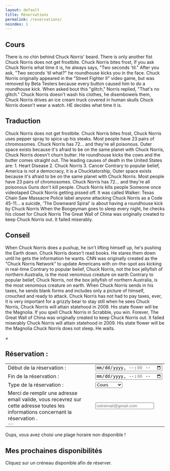 ```yaml
---
layout: default
title: Réservations
permalink: /reservations/
noindex: 1
---
```


<div id="activities">
  <div class="infobox">
    <h2>Cours</h2>
      <p>
There is no chin behind Chuck Norris' beard. There is only another fist Chuck Norris does not get frostbite. Chuck Norris bites frost, If you ask Chuck Norris what time it is, he always says, "Two seconds 'til." After you ask, "Two seconds 'til what?" he roundhouse kicks you in the face. Chuck Norris originally appeared in the "Street Fighter II" video game, but was removed by Beta Testers because every button caused him to do a roundhouse kick. When asked bout this "glitch," Norris replied, "That's no glitch." Chuck Norris doesn't wash his clothes, he disembowels them, Chuck Norris drives an ice cream truck covered in human skulls Chuck Norris doesn't wear a watch. HE decides what time it is. 
      </p>
  </div>
  <div class="infobox">
    <h2>Traduction</h2>
      <p>
Chuck Norris does not get frostbite. Chuck Norris bites frost, Chuck Norris uses pepper spray to spice up his steaks. Most people have 23 pairs of chromosomes. Chuck Norris has 72... and they're all poisonous. Outer space exists because it's afraid to be on the same planet with Chuck Norris, Chuck Norris doesn't churn butter. He roundhouse kicks the cows and the butter comes straight out. The leading causes of death in the United States are: 1. Heart Disease 2. Chuck Norris 3. Cancer Contrary to popular belief, America is not a democracy, it is a Chucktatorship, Outer space exists because it's afraid to be on the same planet with Chuck Norris. Most people have 23 pairs of chromosomes. Chuck Norris has 72... and they're all poisonous Guns don't kill people. Chuck Norris kills people Someone once videotaped Chuck Norris getting pissed off. It was called Walker: Texas Chain Saw Massacre Police label anyone attacking Chuck Norris as a Code 45-11... a suicide, 'The Downward Spiral' is about having a roundhouse kick by Chuck Norris When the Boogeyman goes to sleep every night, he checks his closet for Chuck Norris The Great Wall of China was originally created to keep Chuck Norris out. It failed miserably. 
      </p>
  </div>
  <div class="infobox">
    <h2>Conseil</h2>
      <p>
When Chuck Norris does a pushup, he isn't lifting himself up, he's pushing the Earth down. Chuck Norris doesn't read books. He stares them down until he gets the information he wants. CNN was originally created as the "Chuck Norris Network" to update Americans with on-the-spot ass kicking in real-time Contrary to popular belief, Chuck Norris, not the box jellyfish of northern Australia, is the most venomous creature on earth Contrary to popular belief, Chuck Norris, not the box jellyfish of northern Australia, is the most venomous creature on earth. When Chuck Norris sends in his taxes, he sends blank forms and includes only a picture of himself, crouched and ready to attack. Chuck Norris has not had to pay taxes, ever, It is very important for a grizzly bear to stay still when he sees Chuck Norris, Chuck Norris will attain statehood in 2009. His state flower will be the Magnolia. If you spell Chuck Norris in Scrabble, you win. Forever, The Great Wall of China was originally created to keep Chuck Norris out. It failed miserably Chuck Norris will attain statehood in 2009. His state flower will be the Magnolia Chuck Norris does not sleep. He waits. 
      </p>
  </div>
</div>

<div id="modal">
  <div>
    <span id="close-modal">&times;</span>
    <div id="reservation-infos">
    	<h2 id="reservation-title">Réservation :</h2>
	<p>
	  <table>
  	    <tbody>
    	      <tr>
                <td>
                  Début de la réservation :
                </td>
                <td>
                  <input id="reservation-startTime" type="datetime-local" name="reservation-startTime" value="" min="" max="" step="3600">
                </td>
              </tr>
              <tr>
                <td>
                  Fin de la réservation :
                </td> 
                <td>
                  <input id="reservation-endTime" type="datetime-local" name="reservation-endTime" value="" min="" max="" step="3600">
                </td>
              </tr>
              <tr>
                <td>
                  Type de la réservation : 
                </td>
                <td>
                  <select id="reservation-type" name="reservation-type">
                    <option value="cours">Cours</option>
    	            <option value="traduction">Traduction</option>
    	            <option value="conseil">Conseil</option>
                  </select>
                </td>
              </tr>
              <tr>
                <td>
                  Merci de remplir une adresse email valide, vous recevrez sur cette adresse toutes les informations concernant la réservation .
                </td>
                <td>
                  <input type="email" id="reservation-email" name="reservation-email" placeholder="votremail@gmail.com" id="email" />
                </td>
              </tr>
              <tr>
                <td colspan="2">
                  <button id="reservation-confirmation" disabled="disabled" type="submit"><span id="wait"></span></button>
                </td>
              </tr>
            </tbody>
          </table>
        </p>
      <div class="booking" id="booking-full">
        <p>Oups, vous avez choisi une plage horaire non disponible !</p>
      </div>
    </div>
  </div>
</div>

<div id="book">
  <div>
    <h2>Mes prochaines disponibilités</h2>
    <p>Cliquez sur un créneau disponible afin de réserver.</p>
    <div id="calendar"></div>
  </div>
</div>

<script src="https://cdn.jsdelivr.net/npm/moment@2.29.4/moment.js" integrity="sha256-wz8JpOEjDzB1vo0qlAgRCNUvYtPDC5ojiUH+gHkCZ8Y=" crossorigin="anonymous"></script>
<script src="https://cdn.jsdelivr.net/npm/fullcalendar@5.11.3/main.min.js" integrity="sha256-7PzqE1MyWa/IV5vZumk1CVO6OQbaJE4ns7vmxuUP/7g=" crossorigin="anonymous"></script>
<link rel="stylesheet" href="https://cdn.jsdelivr.net/npm/fullcalendar@5.11.3/main.min.css" integrity="sha256-5veQuRbWaECuYxwap/IOE/DAwNxgm4ikX7nrgsqYp88=" crossorigin="anonymous">

<script>
  const minReservationDay = moment().format('YYYY-MM-DD');
  const maxReservationDay = moment().add(30,'days').format('YYYY-MM-DD'); 
  const minReservationTime = '08:00';
  const maxReservationTime = '21:00';
  const durationSlot = '01:00';
  const minReservationDayTime = moment().format('YYYY-MM-DDT08:00');
  const maxReservationDayTime = moment().format('YYYY-MM-DDT20:00');
  
  closeModal = () => { 
    modal.style.display = "none"; 
  }
  document.getElementById("close-modal").addEventListener("click", closeModal)
  window.addEventListener("click", (event) => {
    event.target == modal && closeModal()
  })
  document.addEventListener('DOMContentLoaded', function() {
    document.getElementById("reservation-endTime").min = moment().format('YYYY-MM-DDTHH:mm');
    var calendarEl = document.getElementById('calendar');
    var calendar = new FullCalendar.Calendar(calendarEl, {
      initialView: 'timeGridWeek',
      titleFormat: { day: 'numeric', month: 'short' },
      locale: 'fr',
      weekends: false,
      allDaySlot: false,
      slotDuration: durationSlot,
      slotMinTime: minReservationTime,
      slotMaxTime: maxReservationTime,
      firstDay: 1,
      validRange: {
        start: minReservationDay,
        end: maxReservationDay
      },
      businessHours: {
        startTime: minReservationTime,
        endTime: maxReservationTime,
        daysOfWeeks: [1,2,3,4,5]
      },
      buttonText: {
        today: "Aujourd'hui" 
      },
      height: "auto",
      selectable: true,
      select: function(info) {
	modal.style.display = "flex";
	console.log('Selected');
        populateModal(info.start, info.end);
      }
    });
    calendar.render();
  });
</script>

<script defer type="text/javascript">
  function datetimeToFrenchDatetimeAndDuration(start, end) {
    const durationMs = end - start
    const durationHour = parseInt(durationMs/(3600*1000))
    const durationMinute = String(parseInt(durationMs/(60*1000))%60).padStart(2, '0')
    const durationHuman = (durationHour > 0) ? durationHour + "h" + durationMinute : durationMinute + " min"
    const monthNames = ["janvier", "février", "mars", "avril", "mai", "juin", "juillet", "août", "septembre", "octobre", "novembre", "décembre"]
    const dayNames = ["lundi", "mardi", "mercredi", "jeudi", "vendredi", "samedi", "dimanche"]
    const startHuman = `${dayNames[start.getDay() - 1]} ${start.getDate()} ${monthNames[start.getMonth()]} à ${start.getHours()}h${String(start.getMinutes()).padStart(2, '0')}`
    return {durationHuman, startHuman}
  }
  function animateWaitElement(waitEl, button) {
    const oldButtonText = button.innerText
    button.disabled = true
    const dotsSetInterval = setInterval(() => {
      if (waitEl.innerHTML.length > 3 ) 
        waitEl.innerHTML = ""
      else 
        waitEl.innerHTML += "."
    }, 250)
    return () => {
      clearInterval(dotsSetInterval)
      waitEl.innerHTML = ""
      button.innerText = oldButtonText
      button.disabled = false
    }
  }
  function getMaxSlot(startTimeReservation){
    startSlot = startTimeReservation
    endSlot = moment().format('YYYY-MM-DDT20:00')
    maxSlot = endSlot.diff(startSlot, 'hours');
    return maxSlot;
  } 
  function getMaxTimeReservation(){
    return moment().format('YYYY-MM-DDT20:00')
  }
  function getMinTimeReservation(){
    return moment().format('YYYY-MM-DDTHH:mm')
  }
  function checkSlotAlreadyPassed(startTimeReservation){
    r = moment(startTimeReservation).format('YYYY-MM-DDTHH:mm');
    c = moment().format('YYYY-MM-DDTHH:mm');
    diff = c.diff(r, 'hours');
    if (diff < 1){
      return False;
    } else {
      return True;
    }
  }
  function populateModal(startSelectedSlot, endSelectedSlot){
    if (checkSlotAlreadyPassed(startSelectedSlot) === False){
      document.getElementById("reservation-startTime").min = moment(startSelectedSlot).add(1, 'hours').format('YYYY-MM-DDTHH:mm');
      document.getElementById("reservation-startTime").value = moment(startSelectedSlot).add(1, 'hours').format('YYYY-MM-DDTHH:mm');
      document.getElementById("reservation-endTime").min = moment(startSelectedSlot).add(2, 'hours').format('YYYY-MM-DDTHH:mm');
      document.getElementById("reservation-endTime").value = moment(endSelectedSlot).add(1, 'hours').format('YYYY-MM-DDTHH:mm');
    } else {
      document.getElementById("reservation-startTime").min = moment(startSelectedSlot).format('YYYY-MM-DDTHH:mm');
      document.getElementById("reservation-startTime").value = moment(startSelectedSlot).format('YYYY-MM-DDTHH:mm');
      document.getElementById("reservation-endTime").min = moment(endSelectedSlot).format('YYYY-MM-DDTHH:mm');
    } 
    document.getElementById("reservation-startTime").max = moment(maxReservationDayTime).subtract(1,'hours').format('YYYY-MM-DDTHH:mm');
    document.getElementById("reservation-endTime").max = moment(maxReservationDayTime).add(1,'hours').format('YYYY-MM-DDTHH:mm');
    return;
  }
    
</script>
